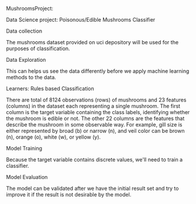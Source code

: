 MushroomsProject:


Data Science project: Poisonous/Edible Mushrooms Classifier

Data collection

The mushrooms dataset provided on uci depository will be used for the purposes of classification.

Data Exploration

This can helps us see the data differently before we apply machine learning methods to the data.

Learners: Rules based Classification

There are total of 8124 observations (rows) of mushrooms and 23 features (columns) in the dataset each representing a single mushroom. The first column is the target variable containing the class labels, identifying whether the mushroom is edible or not. The other 22 columns are the features that describe the mushroom in some observable way. For example, gill size is either represented by broad (b) or narrow (n), and veil color can be brown (n), orange (o), white (w), or yellow (y).

Model Training

Because the target variable contains discrete values, we'll need to train a classifier.

Model Evaluation

The model can be validated after we have the initial result set and try to improve it if the result is not desirable by the model.
